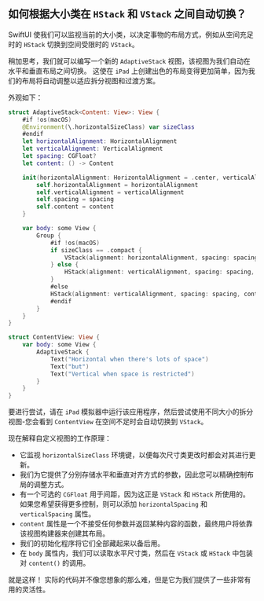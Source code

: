 如何根据大小类在 `HStack` 和 `VStack` 之间自动切换？
---

SwiftUI 使我们可以监视当前的大小类，以决定事物的布局方式，例如从空间充足时的 `HStack` 切换到空间受限时的 `VStack`。

稍加思考，我们就可以编写一个新的 `AdaptiveStack` 视图，该视图为我们自动在水平和垂直布局之间切换。 这使在 `iPad` 上创建出色的布局变得更加简单，因为我们的布局将自动调整以适应拆分视图和过渡方案。

外观如下：

```swift
struct AdaptiveStack<Content: View>: View {
    #if !os(macOS)
    @Environment(\.horizontalSizeClass) var sizeClass
    #endif
    let horizontalAlignment: HorizontalAlignment
    let verticalAlignment: VerticalAlignment
    let spacing: CGFloat?
    let content: () -> Content

    init(horizontalAlignment: HorizontalAlignment = .center, verticalAlignment: VerticalAlignment = .center, spacing: CGFloat? = nil, @ViewBuilder content: @escaping () -> Content) {
        self.horizontalAlignment = horizontalAlignment
        self.verticalAlignment = verticalAlignment
        self.spacing = spacing
        self.content = content
    }

    var body: some View {
        Group {
            #if !os(macOS)
            if sizeClass == .compact {
                VStack(alignment: horizontalAlignment, spacing: spacing, content: content)
            } else {
                HStack(alignment: verticalAlignment, spacing: spacing, content: content)
            }
            #else
            HStack(alignment: verticalAlignment, spacing: spacing, content: content)
            #endif
        }
    }
}

struct ContentView: View {
    var body: some View {
        AdaptiveStack {
            Text("Horizontal when there's lots of space")
            Text("but")
            Text("Vertical when space is restricted")
        }
    }
}
```

要进行尝试，请在 `iPad` 模拟器中运行该应用程序，然后尝试使用不同大小的拆分视图-您会看到 `ContentView` 在空间不足时会自动切换到 `VStack`。

现在解释自定义视图的工作原理：

- 它监视 `horizontalSizeClass` 环境键，以便每次尺寸类更改时都会对其进行更新。
- 我们为它提供了分别存储水平和垂直对齐方式的参数，因此您可以精确控制布局的调整方式。
- 有一个可选的 `CGFloat` 用于间距，因为这正是 `VStack` 和 `HStack` 所使用的。 如果您希望获得更多控制，则可以添加 `horizontalSpacing` 和 `verticalSpacing` 属性。
- `content` 属性是一个不接受任何参数并返回某种内容的函数，最终用户将依靠该视图构建器来创建其布局。
- 我们的初始化程序将它们全部藏起来以备后用。
- 在 `body` 属性内，我们可以读取水平尺寸类，然后在 `VStack` 或 `HStack` 中包装对 `content()` 的调用。

就是这样！ 实际的代码并不像您想象的那么难，但是它为我们提供了一些非常有用的灵活性。 